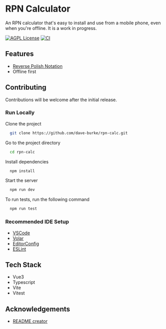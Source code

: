 # RPN Calculator

An RPN calculator that's easy to install and use from a mobile phone, even when you're offline. It is a work in progress.

[![AGPL License](https://img.shields.io/badge/license-AGPL-blue.svg)](http://www.gnu.org/licenses/agpl-3.0)
[![CI](https://github.com/dave-burke/rpn-calc/actions/workflows/ci.yml/badge.svg?branch=main)](https://github.com/dave-burke/rpn-calc/actions/workflows/ci.yml)

## Features

- [Reverse Polish Notation](https://en.wikipedia.org/wiki/Reverse_Polish_notation)
- Offline first

## Contributing

Contributions will be welcome after the initial release.

### Run Locally

Clone the project

```bash
  git clone https://github.com/dave-burke/rpn-calc.git
```

Go to the project directory

```bash
  cd rpn-calc
```

Install dependencies

```bash
  npm install
```

Start the server

```bash
  npm run dev
```

To run tests, run the following command

```bash
  npm run test
```

### Recommended IDE Setup

- [VSCode](https://code.visualstudio.com/)
- [Volar](https://marketplace.visualstudio.com/items?itemName=johnsoncodehk.volar)
- [EditorConfig](https://marketplace.visualstudio.com/items?itemName=editorconfig.editorconfig)
- [ESLint](https://marketplace.visualstudio.com/items?itemName=dbaeumer.vscode-eslint)

## Tech Stack

- Vue3
- Typescript
- Vite
- Vitest

## Acknowledgements

- [README creator](https://readme.so)

